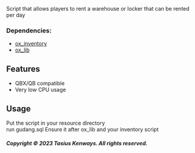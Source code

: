 Script that allows players to rent a warehouse or locker that can be rented per day

### Dependencies:
* [ox_inventory](https://github.com/overextended/ox_inventory)
* [ox_lib](https://github.com/overextended/ox_lib)

## Features

* QBX/QB compatible
* Very low CPU usage

## Usage
Put the script in your resource directory\
run gudang.sql
Ensure it after ox_lib and your inventory script

##### Copyright © 2023 Tasius Kenways. All rights reserved.